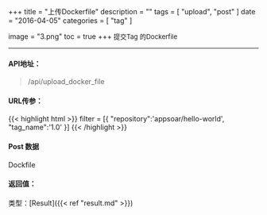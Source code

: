 +++
title = "上传Dockerfile"
description = ""
tags = [
    "upload",
    "post"
]
date = "2016-04-05"
categories = [
    "tag"
]

image = "3.png"
toc = true
+++
<font size=2>提交Tag 的Dockerfile</font>
***

<!--more-->

#### API地址：

> /api/upload_docker_file

#### URL传参：

{{< highlight html >}}
filter = [{
    "repository":'appsoar/hello-world',
    "tag_name":'1.0'
}]
{{< /highlight >}}


#### Post 数据

Dockfile

#### 返回值：

类型：[Result]({{< ref "result.md" >}})


